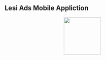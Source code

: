 <p align="center"> <h2> <b> Lesi Ads Mobile Appliction </b> </h2> </p>

<p align="center"> <img src = "https://user-images.githubusercontent.com/87639011/134787680-7ea21c6b-9718-447f-9547-a3d181694fa1.jpeg" width = "120" height = "120" /> </p>



